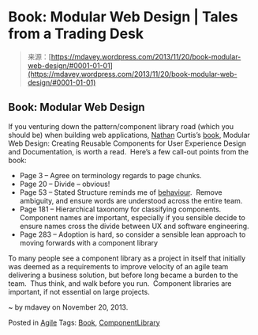 <!--yml
category: 未分类
date: 2024-05-18 05:57:40
-->

# Book: Modular Web Design | Tales from a Trading Desk

> 来源：[https://mdavey.wordpress.com/2013/11/20/book-modular-web-design/#0001-01-01](https://mdavey.wordpress.com/2013/11/20/book-modular-web-design/#0001-01-01)

## Book: Modular Web Design

If you venturing down the pattern/component library road (which you should be) when building web applications, [Nathan](http://www.eightshapes.com/aboutus/nathan-curtis/) Curtis’s [book](http://www.amazon.co.uk/Modular-Web-Design-Components-Documentation/dp/0321601351), Modular Web Design: Creating Reusable Components for User Experience Design and Documentation, is worth a read.  Here’s a few call-out points from the book:

*   Page 3 – Agree on terminology regards to page chunks.
*   Page 20 – Divide – obvious!
*   Page 53 – Stated Structure reminds me of [behaviour](http://dannorth.net/introducing-bdd/).  Remove ambiguity, and ensure words are understood across the entire team.
*   Page 181 – Hierarchical taxonomy for classifying components.  Component names are important, especially if you sensible decide to ensure names cross the divide between UX and software engineering.
*   Page 283 – Adoption is hard, so consider a sensible lean approach to moving forwards with a component library

To many people see a component library as a project in itself that initially was deemed as a requirements to improve velocity of an agile team delivering a business solution, but before long became a burden to the team.  Thus think, and walk before you run.  Component libraries are important, if not essential on large projects.

~ by mdavey on November 20, 2013.

Posted in [Agile](https://mdavey.wordpress.com/category/agile/)
Tags: [Book](https://mdavey.wordpress.com/tag/book/), [ComponentLibrary](https://mdavey.wordpress.com/tag/componentlibrary/)